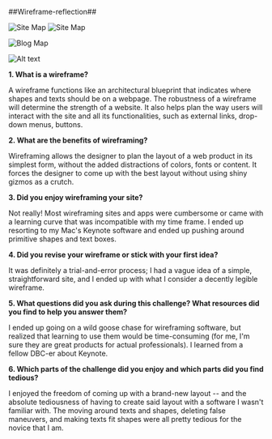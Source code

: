 ##Wireframe-reflection##


![Site Map](blog/wireframe-index.png)
![Site Map](blog/wireframe-blog-index.png)


![Blog Map](blog/wireframe-blog-index.png)

![Alt text](imgs/wireframe-blog-index.png)


**1. What is a wireframe?**

A wireframe functions like an architectural blueprint that indicates where shapes and texts should be on a webpage. The robustness of a wireframe will determine the strength of a website. It also helps plan the way users will interact with the site and all its functionalities, such as external links, drop-down menus, buttons.

**2. What are the benefits of wireframing?**

Wireframing allows the designer to plan the layout of a web product in its simplest form, without the added distractions of colors, fonts or content. It forces the designer to come up with the best layout without using shiny gizmos as a crutch.


**3. Did you enjoy wireframing your site?**

Not really! Most wireframing sites and apps were cumbersome or came with a learning curve that was incompatible with my time frame. I ended up resorting to my Mac's Keynote software and ended up pushing around primitive shapes and text boxes.


**4. Did you revise your wireframe or stick with your first idea?**

It was definitely a trial-and-error process; I had a vague idea of a simple, straightforward site, and I ended up with what I consider a decently legible wireframe.


**5. What questions did you ask during this challenge? What resources did you find to help you answer them?**

I ended up going on a wild goose chase for wireframing software, but realized that learning to use them would be time-consuming (for me, I'm sure they are great products for actual professionals).
I learned from a fellow DBC-er about Keynote.


**6. Which parts of the challenge did you enjoy and which parts did you find tedious?**

I enjoyed the freedom of coming up with a brand-new layout -- and the absolute tediousness of having to create said layout with a software I wasn't familiar with. The moving around texts and shapes, deleting false maneuvers, and making texts fit shapes were all pretty tedious for the novice that I am.



